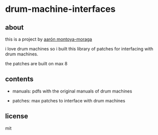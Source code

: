 # drum-machine-interfaces

## about

this is a project by [aarón montoya-moraga](http://montoyamoraga.io/)

i love drum machines so i built this library of patches for interfacing with drum machines.

the patches are built on max 8

## contents

* manuals: pdfs with the original manuals of drum machines

* patches: max patches to interface with drum machines

## license

mit
